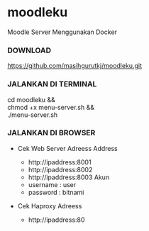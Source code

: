 # moodleku
Moodle Server Menggunakan Docker 

### DOWNLOAD  ###
https://github.com/masihgurutkj/moodleku.git

### JALANKAN DI TERMINAL  ###
cd moodleku && \
chmod +x menu-server.sh && \
./menu-server.sh 

### JALANKAN DI BROWSER ###
+ Cek Web Server Adreess 
  Address
    - http://ipaddress:8001
    - http://ipaddress:8002
    - http://ipaddress:8003
  Akun
    - username : user
    - password : bitnami
      
+ Cek Haproxy Adreess 
  - http://ipaddress:80



